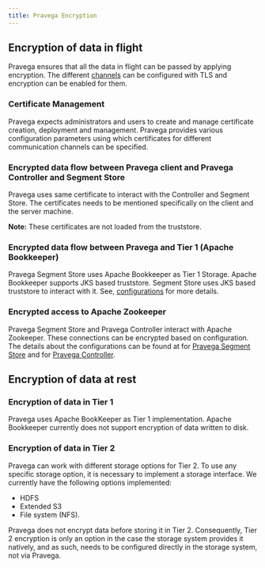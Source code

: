 ```yaml
---
title: Pravega Encryption
---
```


<!--
Copyright Pravega Authors.

Licensed under the Apache License, Version 2.0 (the "License");
you may not use this file except in compliance with the License.
You may obtain a copy of the License at

    http://www.apache.org/licenses/LICENSE-2.0

Unless required by applicable law or agreed to in writing, software
distributed under the License is distributed on an "AS IS" BASIS,
WITHOUT WARRANTIES OR CONDITIONS OF ANY KIND, either express or implied.
See the License for the specific language governing permissions and
limitations under the License.
-->

## Encryption of data in flight
Pravega ensures that all the data in flight can be passed by applying encryption.
The different [channels](https://github.com/pravega/pravega/wiki/PDP-23:-Pravega-security----encryption-and-Role-Based-Access-Control#b-encryption-of-data-in-flight-over-network-and-in-tier-1)
can be configured with TLS and encryption can be enabled for them.

### Certificate Management
Pravega expects administrators and users to create and manage certificate creation, deployment and management.
Pravega provides various configuration parameters using which certificates for different communication channels can be specified.

### Encrypted data flow between Pravega client and Pravega Controller and Segment Store
Pravega uses same certificate to interact with the Controller and Segment Store. The certificates needs to be mentioned specifically on the client and the server machine.

**Note:** These certificates are not loaded from the truststore.

### Encrypted data flow between Pravega and Tier 1 (Apache Bookkeeper)
Pravega Segment Store uses Apache Bookkeeper as Tier 1 Storage. Apache Bookkeeper supports JKS based truststore. Segment Store uses JKS based truststore to interact with it. See, [configurations](pravega-security-configurations.md#pravega-segment-store) for more details.

### Encrypted access to Apache Zookeeper
Pravega Segment Store and Pravega Controller interact with Apache Zookeeper. These connections can be encrypted based on configuration.
The details about the configurations can be found at for [Pravega Segment Store](pravega-security-configurations.md#pravega-segment-store) and for [Pravega Controller](pravega-security-configurations.md#pravega-controller).

## Encryption of data at rest
### Encryption of data in Tier 1
Pravega uses Apache BookKeeper as Tier 1 implementation. Apache Bookkeeper currently does not support encryption of data written to disk.

### Encryption of data in Tier 2
Pravega can work with different storage options for Tier 2. To use any specific storage option, it is necessary to implement a storage interface. We currently have the following options implemented:

 - HDFS
 - Extended S3
 - File system (NFS).

Pravega does not encrypt data before storing it in Tier 2. Consequently, Tier 2 encryption is only an option in the case the storage system provides it natively, and as such, needs to be configured directly in the storage system, not via Pravega.
